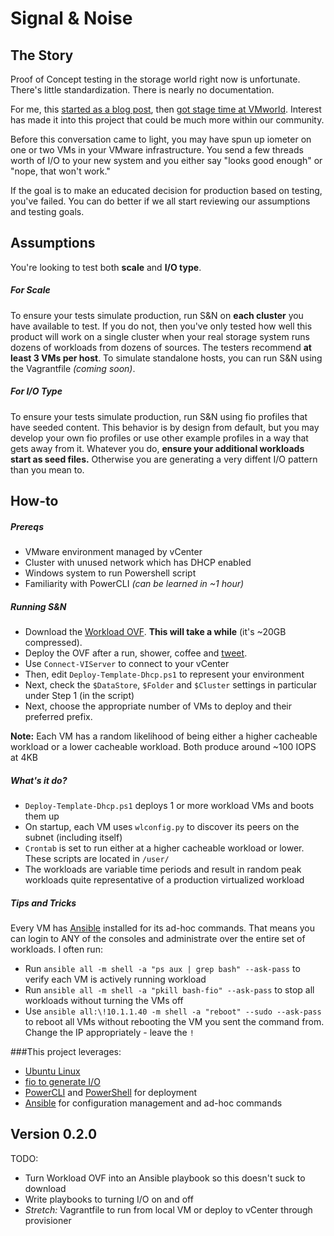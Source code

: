 # Signal & Noise
<!--*A workload generation for the modern architecture*-->
 

## The Story
Proof of Concept testing in the storage world right now is unfortunate. There's little standardization. There is nearly no documentation. 

For me, this [started as a blog post](http://blog.infinio.com/workload-generation-youre-doing-it-wrong), then [got stage time at VMworld](https://www.youtube.com/watch?v=2ZxHF6jXhgY). Interest has made it into this project that could be much more within our community.

Before this conversation came to light, you may have spun up iometer on one or two VMs in your VMware infrastructure. You send a few threads worth of I/O to your new system and you either say "looks good enough" or "nope, that won't work." 

If the goal is to make an educated decision for production based on testing, you've failed. You can do better if we all start reviewing our assumptions and testing goals.




## Assumptions
You're looking to test both **scale** and **I/O type**. 

##### For Scale
To ensure your tests simulate production, run S&N on **each cluster** you have available to test. If you do not, then you've only tested how well this product will work on a single cluster when your real storage system runs dozens of workloads from dozens of sources. The testers recommend **at least 3 VMs per host**. To simulate standalone hosts, you can run S&N using the Vagrantfile *(coming soon)*.

##### For I/O Type
To ensure your tests simulate production, run S&N using fio profiles that have seeded content. This behavior is by design from default, but you may develop your own fio profiles or use other example profiles in a way that gets away from it. Whatever you do, **ensure your additional workloads start as seed files.** Otherwise you are generating a very diffent I/O pattern than you mean to. 

## How-to

##### Prereqs
* VMware environment managed by vCenter
* Cluster with unused network which has DHCP enabled
* Windows system to run Powershell script
* Familiarity with PowerCLI *(can be learned in ~1 hour)*

##### Running S&N
* Download the [Workload OVF](http://inft.ly/3deTWSz). **This will take a while** (it's ~20GB compressed).
* Deploy the OVF after a run, shower, coffee and [tweet](http://ctt.ec/SZca2).
* Use `Connect-VIServer` to connect to your vCenter
* Then, edit `Deploy-Template-Dhcp.ps1` to represent your environment
* Next, check the `$DataStore`, `$Folder` and `$Cluster` settings in particular under Step 1 (in the script)
* Next, choose the appropriate number of VMs to deploy and their preferred prefix.

**Note:** Each VM has a random likelihood of being either a higher cacheable workload or a lower cacheable workload. Both produce around ~100 IOPS at 4KB

##### What's it do?
* `Deploy-Template-Dhcp.ps1` deploys 1 or more workload VMs and boots them up
* On startup, each VM uses `wlconfig.py` to discover its peers on the subnet (including itself)
* `Crontab` is set to run either at a higher cacheable workload or lower. These scripts are located in `/user/`
* The workloads are variable time periods and result in random peak workloads quite representative of a production virtualized workload

##### Tips and Tricks
Every VM has [Ansible](http://docs.ansible.com/intro_getting_started.html) installed for its ad-hoc commands. That means you can login to ANY of the consoles and administrate over the entire set of workloads. I often run: 
* Run `ansible all -m shell -a "ps aux | grep bash" --ask-pass` to verify each VM is actively running workload
* Run `ansible all -m shell -a "pkill bash-fio" --ask-pass` to stop all workloads without turning the VMs off
* Use `ansible all:\!10.1.1.40 -m shell -a "reboot" --sudo --ask-pass` to reboot all VMs without rebooting the VM you sent the command from. Change the IP appropriately - leave the `!`

###This project leverages: 
* [Ubuntu Linux](http://www.ubuntu.com/)
* [fio to generate I/O](http://linux.die.net/man/1/fio)
* [PowerCLI](https://www.vmware.com/support/developer/PowerCLI/PowerCLI55R2/powercli55r2-releasenotes.html) and [PowerShell](http://powershell.com/cs/) for deployment
* [Ansible](http://docs.ansible.com/intro_getting_started.html) for configuration management and ad-hoc commands


## Version 0.2.0
TODO: 
* Turn Workload OVF into an Ansible playbook so this doesn't suck to download
* Write playbooks to turning I/O on and off
* *Stretch:* Vagrantfile to run from local VM or deploy to vCenter through provisioner
